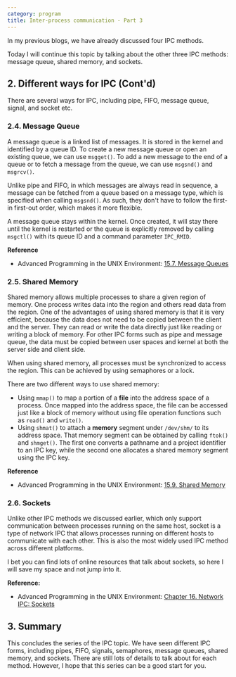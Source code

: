 ```yaml
---
category: program
title: Inter-process communication - Part 3
---
```


In my previous blogs, we have already discussed four IPC methods.
<!-- For more details, please refer to --> 
<!-- <a href="https://miaxu-src.github.io/program/2021/03/31/inter-process-communication.html">IPC - Part 1</a> -->
<!-- and <a href="https://miaxu-src.github.io/program/2021/04/19/inter-process-communication.html">IPC - Part 2</a>. -->
<!-- - Pipe -->
<!-- - FIFO -->
<!-- - Signal -->
<!-- - Semaphore -->
Today I will continue this topic by talking about the other three IPC methods:
message queue, shared memory, and sockets.


## 2. Different ways for IPC (Cont'd)
There are several ways for IPC, including pipe, FIFO, message queue, signal, and socket etc.

### 2.4. Message Queue
A message queue is a linked list of messages. It is stored in the kernel and identified by a queue ID.
To create a new message queue or open an existing queue, we can use `msgget()`.
To add a new message to the end of a queue or to fetch a message from the queue,
we can use `msgsnd()` and `msgrcv()`.

Unlike pipe and FIFO, in which messages are always read in sequence, a message can be fetched from a queue 
based on a message type, which is specified when calling `msgsnd()`. As such, they don't have to follow
the first-in first-out order, which makes it more flexible.

A message queue stays within the kernel. Once created, it will stay there until the kernel is restarted
or the queue is explicitly removed by calling `msgctl()` with its queue ID and a command parameter `IPC_RMID`.

<strong>Reference</strong>

- Advanced Programming in the UNIX Environment:
<a href="http://poincare.matf.bg.ac.rs/~ivana/courses/ps/sistemi_knjige/pomocno/apue/APUE/0201433079/ch15lev1sec7.html">15.7. Message Queues</a>


### 2.5. Shared Memory
Shared memory allows multiple processes to share a given region of memory. One process writes data into the region and others read data from the region. One of the advantages of using shared memory is that it is very efficient, because the data does not need to be copied between the client and the server. They can read or write the data directly just like reading or writing a block of memory. For other IPC forms such as pipe and message queue, the data must be copied between user spaces and kernel at both the server side and client side.

When using shared memory, all processes must be synchronized to access the region. This can be achieved by using semaphores or a lock.

There are two different ways to use shared memory:
- Using `mmap()` to map a portion of a <strong>file</strong> into the address space of a process. Once mapped into the address space, the file can be accessed just like a block of memory without using file operation functions such as `read()` and `write()`.
- Using `shmat()` to attach a <strong>memory</strong> segment under `/dev/shm/` to its address space. That memory segment can be obtained by calling `ftok()` and `shmget()`. The
  first one converts a pathname and a project identifier to an IPC key, while the second one allocates a shared memory segment using the IPC key.

<strong>Reference</strong>

- Advanced Programming in the UNIX Environment:
<a href="http://poincare.matf.bg.ac.rs/~ivana/courses/ps/sistemi_knjige/pomocno/apue/APUE/0201433079/ch15lev1sec9.html">15.9. Shared Memory</a>


### 2.6. Sockets
Unlike other IPC methods we discussed earlier, which only support communication between processes running on the same host, socket is a type of network IPC that allows processes running on
different hosts to
communicate with each other. This is also the most widely used IPC method across different platforms.

I bet you can find lots of online resources that talk about sockets, so here I will save my space and not jump into it.

<strong>Reference:</strong>

- Advanced Programming in the UNIX Environment:
<a href="http://poincare.matf.bg.ac.rs/~ivana/courses/ps/sistemi_knjige/pomocno/apue/APUE/0201433079/ch16.html">Chapter 16.  Network IPC: Sockets</a>

## 3. Summary
This concludes the series of the IPC topic. We have seen different IPC forms, including pipes, FIFO, signals, semaphores, message queues, shared memory, and sockets. There are
still lots of details to talk about for each method. However, I hope that this series can be a good start for you.
